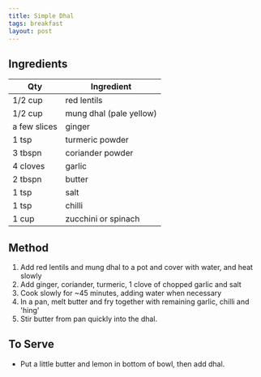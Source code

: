 ```yaml
---
title: Simple Dhal
tags: breakfast
layout: post
---
```

## Ingredients

|Qty|Ingredient
|-|-
|1/2 cup|red lentils
|1/2 cup|mung dhal (pale yellow)
|a few slices|ginger
|1 tsp |turmeric powder
|3 tbspn|coriander powder
|4 cloves|garlic
|2 tbspn|butter
|1 tsp| salt
|1 tsp|chilli
|1 cup|zucchini or spinach

## Method

1. Add red lentils and mung dhal to a pot and cover with water, and heat slowly
2. Add ginger, coriander, turmeric, 1 clove of chopped garlic and salt
3. Cook slowly for ~45 minutes, adding water when necessary 
4. In a pan, melt butter and fry together with remaining garlic, chilli and 'hing'
5. Stir butter from pan quickly into the dhal.

## To Serve

- Put a little butter and lemon in bottom of bowl, then add dhal.